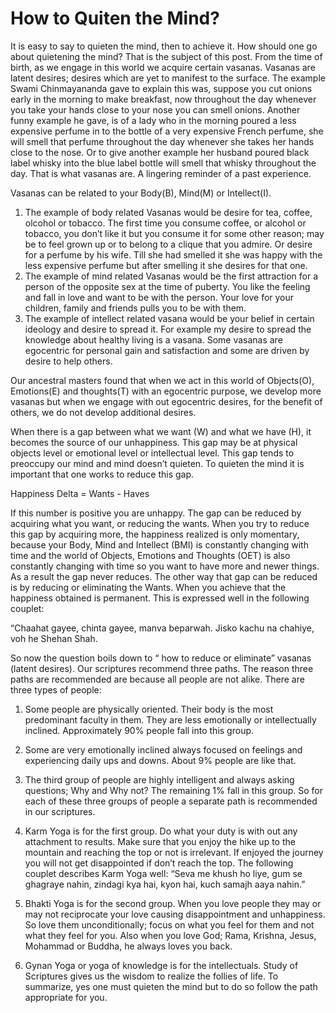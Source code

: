# How to Quiten the Mind?

It is easy to say to quieten the mind, then to achieve it. How should one go about quietening the mind? That is the subject of this post. 
From the time of birth, as we engage in this world we acquire certain vasanas. Vasanas are latent desires; desires which are yet to manifest to the surface. 
The example Swami Chinmayananda gave to explain this was, suppose you cut onions early in the morning to make breakfast, now throughout the day whenever you take your hands close to your nose you can smell onions. Another funny example he gave, is of a lady who in the morning poured a less expensive perfume in to the bottle of a very expensive French perfume, she will smell that perfume throughout the day whenever she takes her hands close to the nose. Or to give another example her husband poured black label whisky into the blue label bottle will smell that whisky throughout the day. That is what vasanas are. A lingering reminder of a past experience.

Vasanas can be related to your Body(B), Mind(M) or Intellect(I). 
1. The example of body related Vasanas would be desire for tea, coffee, olcohol or tobacco. The first time you consume coffee, or alcohol or tobacco, you don’t like it but you consume it for some other reason; may be to feel grown up or to belong to a clique that you admire. Or desire for a perfume by his wife. Till she had smelled it she was happy with the less expensive perfume but after smelling it she desires for that one. 
2. The example of mind related Vasanas would be the first attraction for a person of the opposite sex at the time of puberty. You like the feeling and fall in love and want to be with the person. Your love for your children, family and friends pulls you to be with them. 
3. The example of intellect related vasana would be your belief in certain ideology and desire to spread it. For example my desire to spread the knowledge about healthy living is a vasana. 
Some vasanas are egocentric for personal gain and satisfaction and some are driven by desire to help others. 

Our ancestral masters found that when we act in this world of Objects(O), Emotions(E) and thoughts(T) with an egocentric purpose, we develop more vasanas but when we engage with out egocentric desires, for the benefit of others, we do not develop additional desires. 

When there is a gap between what we want (W) and what we have (H), it becomes the source of our unhappiness. This gap may be at physical objects level or emotional level or intellectual level. This gap tends to preoccupy our mind and mind doesn’t quieten. To quieten the mind it is important that one works to reduce this gap. 

Happiness Delta = Wants - Haves

If this number is positive you are unhappy. The gap can be reduced by acquiring what you want, or reducing the wants. 
When you try to reduce this gap by acquiring more, the happiness realized is only momentary, because your Body, Mind and Intellect (BMI) is constantly changing with time and the world of Objects, Emotions and Thoughts (OET) is also constantly changing with time so you want to have more and newer things. As a result the gap never reduces. 
The other way that gap can be reduced is by reducing or eliminating the Wants. When you achieve that the happiness obtained is permanent. This is expressed well in the following couplet:

“Chaahat gayee, chinta gayee, manva beparwah. 
Jisko kachu na chahiye, voh he Shehan Shah.

So now the question boils down to “ how to reduce or eliminate” vasanas (latent desires). Our scriptures recommend three paths. The reason three paths are recommended are because all people are not alike. There are three types of people: 
1. Some people are physically oriented. Their body is the most predominant faculty in them. They are less emotionally or intellectually inclined. Approximately 90% people fall into this group.

2. Some are very emotionally inclined always focused on feelings and experiencing daily ups and downs. About 9% people are like that. 

3. The third group of people are highly intelligent and always asking questions; Why and Why not? The remaining 1% fall in this group. 
So for each of these three groups of people a separate path is recommended in our scriptures.

1. Karm Yoga is for the first group. Do what your duty is with out any attachment to results. Make sure that you enjoy the hike up to the mountain and reaching the top or not is irrelevant. If enjoyed the journey you will not get disappointed if don’t reach the top. The following couplet describes Karm Yoga well: “Seva me khush ho liye, gum se ghagraye nahin, zindagi kya hai, kyon hai, kuch samajh aaya nahin.”

2. Bhakti Yoga is for the second group. When you love people they may or may not reciprocate your love causing disappointment and unhappiness. So love them unconditionally; focus on what you feel for them and not what they feel for you. Also when you love God; Rama, Krishna, Jesus, Mohammad or Buddha, he always loves you back. 

3. Gynan Yoga or yoga of knowledge is for the intellectuals. Study of Scriptures gives us the wisdom to realize the follies of life. 
To summarize, yes one must quieten the mind but to do so follow the path appropriate for you.